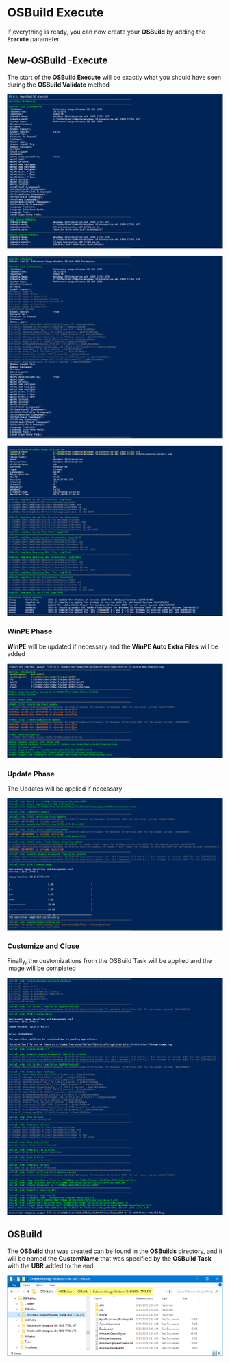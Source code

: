# OSBuild Execute

If everything is ready, you can now create your **OSBuild** by adding the **`Execute`** parameter

## New-OSBuild -Execute

The start of the **OSBuild Execute** will be exactly what you should have seen during the **OSBuild Validate** method

![](../../../../.gitbook/assets/image%20%2817%29.png)

![](../../../../.gitbook/assets/image%20%2875%29.png)

![](../../../../.gitbook/assets/image%20%28228%29.png)

### WinPE Phase

**WinPE** will be updated if necessary and the **WinPE Auto Extra Files** will be added

![](../../../../.gitbook/assets/image%20%2878%29.png)

### Update Phase

The Updates will be applied if necessary

![](../../../../.gitbook/assets/image%20%2887%29.png)

### Customize and Close

Finally, the customizations from the OSBuild Task will be applied and the image will be completed

![](../../../../.gitbook/assets/image%20%2815%29.png)

## OSBuild

The **OSBuild** that was created can be found in the **OSBuilds** directory, and it will be named the **CustomName** that was specified by the **OSBuild Task** with the **UBR** added to the end

![](../../../../.gitbook/assets/image%20%2871%29.png)



